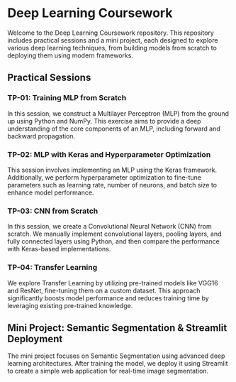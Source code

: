 
# Deep Learning Coursework

Welcome to the Deep Learning Coursework repository. This repository includes practical sessions and a mini project, each designed to explore various deep learning techniques, from building models from scratch to deploying them using modern frameworks.

## Practical Sessions

### TP-01: Training MLP from Scratch
In this session, we construct a Multilayer Perceptron (MLP) from the ground up using Python and NumPy. This exercise aims to provide a deep understanding of the core components of an MLP, including forward and backward propagation.

### TP-02: MLP with Keras and Hyperparameter Optimization
This session involves implementing an MLP using the Keras framework. Additionally, we perform hyperparameter optimization to fine-tune parameters such as learning rate, number of neurons, and batch size to enhance model performance.

### TP-03: CNN from Scratch
In this session, we create a Convolutional Neural Network (CNN) from scratch. We manually implement convolutional layers, pooling layers, and fully connected layers using Python, and then compare the performance with Keras-based implementations.

### TP-04: Transfer Learning
We explore Transfer Learning by utilizing pre-trained models like VGG16 and ResNet, fine-tuning them on a custom dataset. This approach significantly boosts model performance and reduces training time by leveraging existing pre-trained knowledge.

## Mini Project: Semantic Segmentation & Streamlit Deployment
The mini project focuses on Semantic Segmentation using advanced deep learning architectures. After training the model, we deploy it using Streamlit to create a simple web application for real-time image segmentation.
